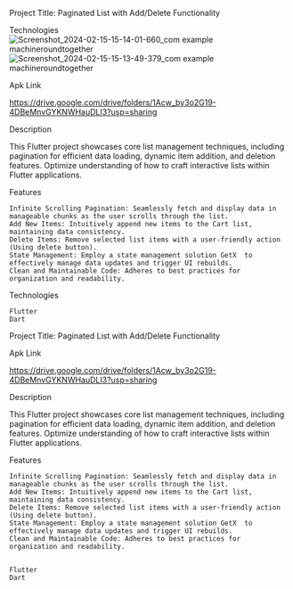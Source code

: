 
Project Title: Paginated List with Add/Delete Functionality


Technologies![Screenshot_2024-02-15-15-14-01-660_com example machineroundtogether](https://github.com/piyushkumar12111111/machineroundtogether/assets/103259442/6249fa3e-4779-488e-9e90-5b5c7b6d3989)
![Screenshot_2024-02-15-15-13-49-379_com example machineroundtogether](https://github.com/piyushkumar12111111/machineroundtogether/assets/103259442/ac7d1adf-15fe-4f6c-8f72-040ed404c665)


Apk Link 

https://drive.google.com/drive/folders/1Acw_by3o2G19-4DBeMnvGYKNWHauDLI3?usp=sharing

Description

This Flutter project showcases core list management techniques, including pagination for efficient data loading, dynamic item addition, and deletion features. Optimize  understanding of how to craft interactive lists within Flutter applications.

Features

    Infinite Scrolling Pagination: Seamlessly fetch and display data in manageable chunks as the user scrolls through the list.
    Add New Items: Intuitively append new items to the Cart list, maintaining data consistency.
    Delete Items: Remove selected list items with a user-friendly action (Using delete button).
    State Management: Employ a state management solution GetX  to effectively manage data updates and trigger UI rebuilds.
    Clean and Maintainable Code: Adheres to best practices for organization and readability.

Technologies

    Flutter
    Dart






Project Title: Paginated List with Add/Delete Functionality

Apk Link 

https://drive.google.com/drive/folders/1Acw_by3o2G19-4DBeMnvGYKNWHauDLI3?usp=sharing

Description

This Flutter project showcases core list management techniques, including pagination for efficient data loading, dynamic item addition, and deletion features. Optimize  understanding of how to craft interactive lists within Flutter applications.

Features

    Infinite Scrolling Pagination: Seamlessly fetch and display data in manageable chunks as the user scrolls through the list.
    Add New Items: Intuitively append new items to the Cart list, maintaining data consistency.
    Delete Items: Remove selected list items with a user-friendly action (Using delete button).
    State Management: Employ a state management solution GetX  to effectively manage data updates and trigger UI rebuilds.
    Clean and Maintainable Code: Adheres to best practices for organization and readability.


    Flutter
    Dart






